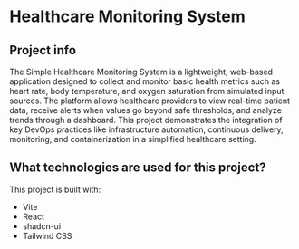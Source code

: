 # Healthcare Monitoring System

## Project info
The Simple Healthcare Monitoring System is a lightweight, web-based application
designed to collect and monitor basic health metrics such as heart rate, body
temperature, and oxygen saturation from simulated input sources. The platform
allows healthcare providers to view real-time patient data, receive alerts when values
go beyond safe thresholds, and analyze trends through a dashboard. This project
demonstrates the integration of key DevOps practices like infrastructure automation,
continuous delivery, monitoring, and containerization in a simplified healthcare
setting.

## What technologies are used for this project?
This project is built with:
- Vite
- React
- shadcn-ui
- Tailwind CSS



